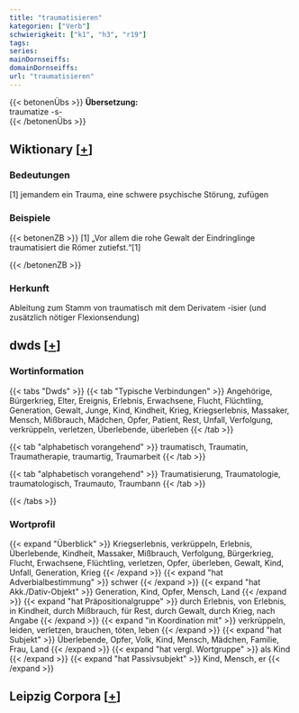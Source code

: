 ```yaml
---
title: "traumatisieren"
kategorien: ["Verb"]
schwierigkeit: ["k1", "h3", "r19"]
tags:
series:
mainDornseiffs:
domainDornseiffs:
url: "traumatisieren"
---
```


{{< betonenÜbs >}}
**Übersetzung:**  
traumatize -s-  
{{< /betonenÜbs >}}

## Wiktionary [[+](https://de.wiktionary.org/wiki/traumatisieren)]

### Bedeutungen
[1] jemandem ein Trauma, eine schwere psychische Störung, zufügen  

### Beispiele
{{< betonenZB >}}
[1] „Vor allem die rohe Gewalt der Eindringlinge traumatisiert die Römer zutiefst.“[1]  

{{< /betonenZB >}}
### Herkunft
Ableitung zum Stamm von traumatisch mit dem Derivatem -isier (und zusätzlich nötiger Flexionsendung)  



## dwds [[+](https://www.dwds.de/wb/traumatisieren)]

### Wortinformation
{{< tabs "Dwds" >}}
{{< tab "Typische Verbindungen" >}}
Angehörige, Bürgerkrieg, Elter, Ereignis, Erlebnis, Erwachsene, Flucht, Flüchtling, Generation, Gewalt, Junge, Kind, Kindheit, Krieg, Kriegserlebnis, Massaker, Mensch, Mißbrauch, Mädchen, Opfer, Patient, Rest, Unfall, Verfolgung, verkrüppeln, verletzen, Überlebende, überleben
{{< /tab >}}

{{< tab "alphabetisch vorangehend" >}}
traumatisch, Traumatin, Traumatherapie, traumartig, Traumarbeit
{{< /tab >}}

{{< tab "alphabetisch vorangehend" >}}
Traumatisierung, Traumatologie, traumatologisch, Traumauto, Traumbann
{{< /tab >}}

{{< /tabs >}}

### Wortprofil
{{< expand "Überblick" >}} Kriegserlebnis, verkrüppeln, Erlebnis, Überlebende, Kindheit, Massaker, Mißbrauch, Verfolgung, Bürgerkrieg, Flucht, Erwachsene, Flüchtling, verletzen, Opfer, überleben, Gewalt, Kind, Unfall, Generation, Krieg {{< /expand >}}
{{< expand "hat Adverbialbestimmung" >}} schwer {{< /expand >}}
{{< expand "hat Akk./Dativ-Objekt" >}} Generation, Kind, Opfer, Mensch, Land {{< /expand >}}
{{< expand "hat Präpositionalgruppe" >}} durch Erlebnis, von Erlebnis, in Kindheit, durch Mißbrauch, für Rest, durch Gewalt, durch Krieg, nach Angabe {{< /expand >}}
{{< expand "in Koordination mit" >}} verkrüppeln, leiden, verletzen, brauchen, töten, leben {{< /expand >}}
{{< expand "hat Subjekt" >}} Überlebende, Opfer, Volk, Kind, Mensch, Mädchen, Familie, Frau, Land {{< /expand >}}
{{< expand "hat vergl. Wortgruppe" >}} als Kind {{< /expand >}}
{{< expand "hat Passivsubjekt" >}} Kind, Mensch, er {{< /expand >}}

## Leipzig Corpora [[+](https://corpora.uni-leipzig.de/en/res?word=traumatisieren&corpusId=deu_newscrawl-public_2018)]

